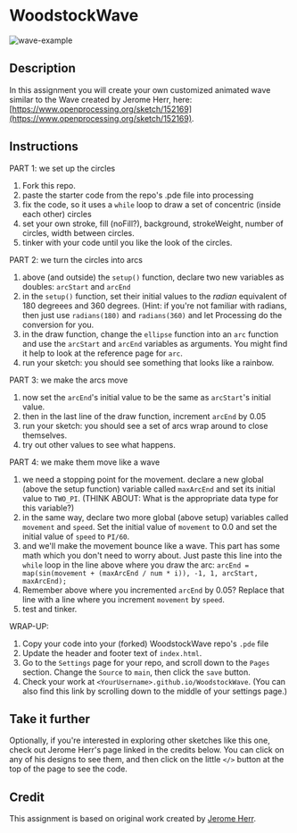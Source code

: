 # WoodstockWave

![wave-example](wave-example.png)

## Description
In this assignment you will create your own customized animated wave similar to the Wave created by Jerome Herr, here: [https://www.openprocessing.org/sketch/152169](https://www.openprocessing.org/sketch/152169).

## Instructions
PART 1: we set up the circles

1. Fork this repo.
1. paste the starter code from the repo's .pde file into processing
1. fix the code, so it uses a `while` loop to draw a set of concentric (inside each other) circles
1. set your own stroke, fill (noFill?), background, strokeWeight, number of circles, width between circles.
1. tinker with your code until you like the look of the circles.

PART 2: we turn the circles into arcs

1. above (and outside) the `setup()` function, declare two new variables as doubles: `arcStart` and `arcEnd`
1. in the `setup()` function, set their initial values to the _radian_ equivalent of 180 degreees and 360 degrees. (Hint: if you're not familiar with radians, then just use `radians(180)` and `radians(360)` and let Processing do the conversion for you.
1. in the draw function, change the `ellipse` function into an `arc` function and use the `arcStart` and `arcEnd` variables as arguments. You might find it help to look at the reference page for `arc`.
1. run your sketch: you should see something that looks like a rainbow.

PART 3: we make the arcs move

1. now set the `arcEnd`'s initial value to be the same as `arcStart`'s initial value.
2. then in the last line of the draw function, increment `arcEnd` by 0.05
3. run your sketch: you should see a set of arcs wrap around to close themselves.
4. try out other values to see what happens.

PART 4: we make them move like a wave

1. we need a stopping point for the movement. declare a new global (above the setup function) variable called `maxArcEnd` and set its initial value to `TWO_PI`. (THINK ABOUT: What is the appropriate data type for this variable?)
1. in the same way, declare two more global (above setup) variables called `movement` and `speed`. Set the initial value of `movement` to 0.0 and set the initial value of `speed` to `PI/60`.
1. and we'll make the movement bounce like a wave. This part has some math which you don't need to worry about. Just paste this line into the `while` loop in the line above where you draw the arc: `arcEnd = map(sin(movement + (maxArcEnd / num * i)), -1, 1, arcStart, maxArcEnd);`
1. Remember above where you incremented `arcEnd` by 0.05? Replace that line with a line where you increment `movement` by `speed`.
1. test and tinker.

WRAP-UP:

1. Copy your code into your (forked) WoodstockWave repo's `.pde` file
1. Update the header and footer text of `index.html`.
1. Go to the `Settings` page for your repo, and scroll down to the `Pages` section. Change the `Source` to `main`, then click the `save` button.
1. Check your work at `<YourUsername>.github.io/WoodstockWave`. (You can also find this link by scrolling down to the middle of your settings page.)

## Take it further
Optionally, if you're interested in exploring other sketches like this one, check out Jerome Herr's page linked in the credits below. You can click on any of his designs to see them, and then click on the little `</>` button at the top of the page to see the code. 

## Credit
This assignment is based on original work created by [Jerome Herr](https://www.openprocessing.org/user/28663).
